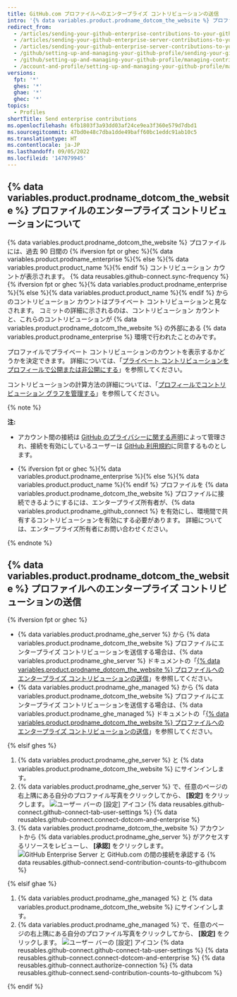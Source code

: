 ```yaml
---
title: GitHub.com プロファイルへのエンタープライズ コントリビューションの送信
intro: '{% data variables.product.prodname_dotcom_the_website %} プロファイルにコントリビューションカウントを送ることで、{% data variables.product.prodname_enterprise %} の自分の作業をハイライトできます。'
redirect_from:
  - /articles/sending-your-github-enterprise-contributions-to-your-github-com-profile
  - /articles/sending-your-github-enterprise-server-contributions-to-your-github-com-profile
  - /articles/sending-your-github-enterprise-server-contributions-to-your-githubcom-profile
  - /github/setting-up-and-managing-your-github-profile/sending-your-github-enterprise-server-contributions-to-your-githubcom-profile
  - /github/setting-up-and-managing-your-github-profile/managing-contribution-graphs-on-your-profile/sending-your-github-enterprise-server-contributions-to-your-githubcom-profile
  - /account-and-profile/setting-up-and-managing-your-github-profile/managing-contribution-graphs-on-your-profile/sending-enterprise-contributions-to-your-githubcom-profile
versions:
  fpt: '*'
  ghes: '*'
  ghae: '*'
  ghec: '*'
topics:
  - Profiles
shortTitle: Send enterprise contributions
ms.openlocfilehash: 6fb1803f3a93dd03af24ce9ea3f360e579d7dbd1
ms.sourcegitcommit: 47bd0e48c7dba1dde49baff60bc1eddc91ab10c5
ms.translationtype: HT
ms.contentlocale: ja-JP
ms.lasthandoff: 09/05/2022
ms.locfileid: '147079945'
---
```

## {% data variables.product.prodname_dotcom_the_website %} プロファイルのエンタープライズ コントリビューションについて

{% data variables.product.prodname_dotcom_the_website %} プロファイルには、過去 90 日間の {% ifversion fpt or ghec %}{% data variables.product.prodname_enterprise %}{% else %}{% data variables.product.product_name %}{% endif %} コントリビューション カウントが表示されます。 {% data reusables.github-connect.sync-frequency %} {% ifversion fpt or ghec %}{% data variables.product.prodname_enterprise %}{% else %}{% data variables.product.product_name %}{% endif %} からのコントリビューション カウントはプライベート コントリビューションと見なされます。 コミットの詳細に示されるのは、コントリビューション カウントと、これらのコントリビューションが {% data variables.product.prodname_dotcom_the_website %} の外部にある {% data variables.product.prodname_enterprise %} 環境で行われたことのみです。

プロファイルでプライベート コントリビューションのカウントを表示するかどうかを決定できます。 詳細については、「[プライベート コントリビューションをプロフィールで公開または非公開にする](/articles/publicizing-or-hiding-your-private-contributions-on-your-profile/)」を参照してください。

コントリビューションの計算方法の詳細については、「[プロフィールでコントリビューション グラフを管理する](/articles/managing-contribution-graphs-on-your-profile/)」を参照してください。

{% note %}

**注:**
- アカウント間の接続は [GitHub のプライバシーに関する声明](/free-pro-team@latest/github/site-policy/github-privacy-statement/)によって管理され、接続を有効にしているユーザーは [GitHub 利用規約](/free-pro-team@latest/github/site-policy/github-terms-of-service)に同意するものとします。

- {% ifversion fpt or ghec %}{% data variables.product.prodname_enterprise %}{% else %}{% data variables.product.product_name %}{% endif %} プロファイルを {% data variables.product.prodname_dotcom_the_website %} プロファイルに接続できるようにするには、エンタープライズ所有者が、{% data variables.product.prodname_github_connect %} を有効にし、環境間で共有するコントリビューションを有効にする必要があります。 詳細については、エンタープライズ所有者にお問い合わせください。

{% endnote %}

## {% data variables.product.prodname_dotcom_the_website %} プロファイルへのエンタープライズ コントリビューションの送信

{% ifversion fpt or ghec %}

- {% data variables.product.prodname_ghe_server %} から {% data variables.product.prodname_dotcom_the_website %} プロファイルにエンタープライズ コントリビューションを送信する場合は、{% data variables.product.prodname_ghe_server %} ドキュメントの「[{% data variables.product.prodname_dotcom_the_website %} プロファイルへのエンタープライズ コントリビューションの送信](/enterprise-server/account-and-profile/setting-up-and-managing-your-github-profile/managing-contribution-graphs-on-your-profile/sending-enterprise-contributions-to-your-githubcom-profile)」を参照してください。
- {% data variables.product.prodname_ghe_managed %} から {% data variables.product.prodname_dotcom_the_website %} プロファイルにエンタープライズ コントリビューションを送信する場合は、{% data variables.product.prodname_ghe_managed %} ドキュメントの「[{% data variables.product.prodname_dotcom_the_website %} プロファイルへのエンタープライズ コントリビューションの送信](/github-ae@latest/account-and-profile/setting-up-and-managing-your-github-profile/managing-contribution-graphs-on-your-profile/sending-enterprise-contributions-to-your-githubcom-profile)」を参照してください。

{% elsif ghes %}

1. {% data variables.product.prodname_ghe_server %} と {% data variables.product.prodname_dotcom_the_website %} にサインインします。
1. {% data variables.product.prodname_ghe_server %} で、任意のページの右上隅にある自分のプロファイル写真をクリックしてから、 **[設定]** をクリックします。
   ![ユーザー バーの [設定] アイコン](/assets/images/help/settings/userbar-account-settings.png) {% data reusables.github-connect.github-connect-tab-user-settings %} {% data reusables.github-connect.connect-dotcom-and-enterprise %}
1. {% data variables.product.prodname_dotcom_the_website %} アカウントから {% data variables.product.prodname_ghe_server %} がアクセスするリソースをレビューし、 **[承認]** をクリックします。
   ![GitHub Enterprise Server と GitHub.com の間の接続を承認する](/assets/images/help/settings/authorize-ghe-to-connect-to-dotcom.png) {% data reusables.github-connect.send-contribution-counts-to-githubcom %}

{% elsif ghae %}

1. {% data variables.product.prodname_ghe_managed %} と {% data variables.product.prodname_dotcom_the_website %} にサインインします。
1. {% data variables.product.prodname_ghe_managed %} で、任意のページの右上隅にある自分のプロファイル写真をクリックしてから、 **[設定]** をクリックします。
   ![ユーザー バーの [設定] アイコン](/assets/images/help/settings/userbar-account-settings.png) {% data reusables.github-connect.github-connect-tab-user-settings %} {% data reusables.github-connect.connect-dotcom-and-enterprise %} {% data reusables.github-connect.authorize-connection %} {% data reusables.github-connect.send-contribution-counts-to-githubcom %}

{% endif %}
